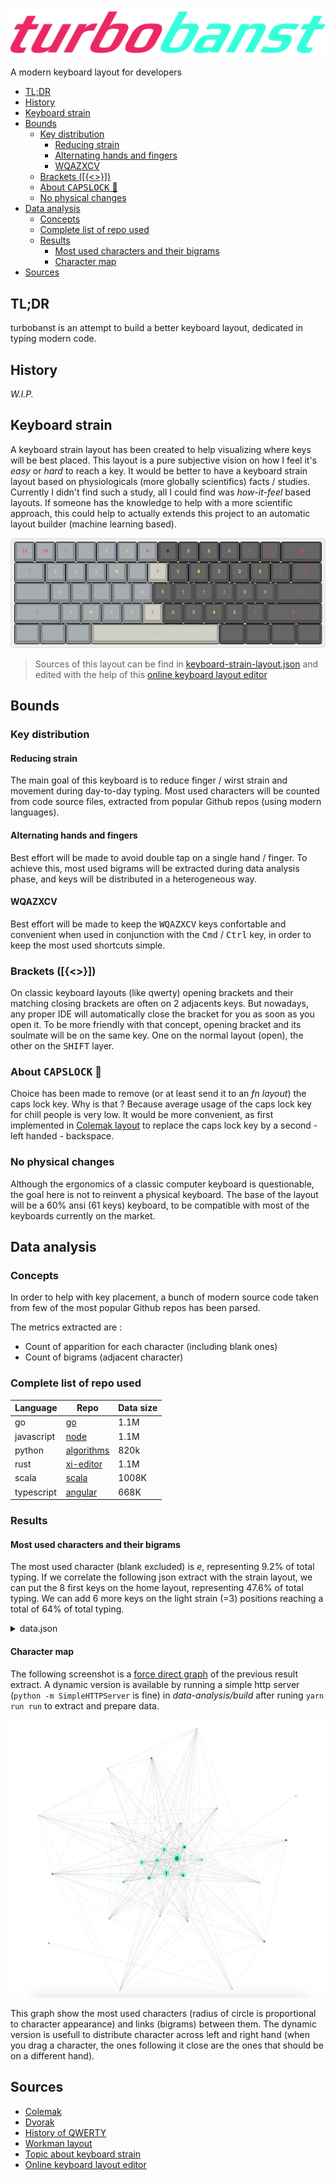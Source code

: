 ![logo](logo.png)

A modern keyboard layout for developers

- [TL;DR](#tldr)
- [History](#history)
- [Keyboard strain](#keyboard-strain)
- [Bounds](#bounds)
  - [Key distribution](#key-distribution)
    - [Reducing strain](#reducing-strain)
    - [Alternating hands and fingers](#alternating-hands-and-fingers)
    - [WQAZXCV](#wqazxcv)
  - [Brackets ([{<>}])](#brackets)
  - [About <kbd>CAPSLOCK</kbd> 🤬](#about-kbdcapslockkbd-%F0%9F%A4%AC)
  - [No physical changes](#no-physical-changes)
- [Data analysis](#data-analysis)
  - [Concepts](#concepts)
  - [Complete list of repo used](#complete-list-of-repo-used)
  - [Results](#results)
    - [Most used characters and their bigrams](#most-used-characters-and-their-bigrams)
    - [Character map](#character-map)
- [Sources](#sources)

## TL;DR

turbobanst is an attempt to build a better keyboard layout, dedicated in typing modern code.

## History

*W.I.P.*

## Keyboard strain

A keyboard strain layout has been created to help visualizing where keys will be best placed. This layout is a pure subjective vision on how I feel it's *easy* or *hard* to reach a key. It would be better to have a keyboard strain layout based on physiologicals (more globally scientifics) facts / studies. Currently I didn't find such a study, all I could find was *how-it-feel* based layouts. If someone has the knowledge to help with a more scientific approach, this could help to actually extends this project to an automatic layout builder (machine learning based).

![keyboard strain layout](resources/keyboard-strain-layout.png)

> Sources of this layout can be find in [keyboard-strain-layout.json](resources/keyboard-strain-layout.json) and edited with the help of this [online keyboard layout editor](http://www.keyboard-layout-editor.com)

## Bounds

### Key distribution

#### Reducing strain

The main goal of this keyboard is to reduce finger / wirst strain and movement during day-to-day typing. Most used characters will be counted from code source files, extracted from popular Github repos (using modern languages). 

#### Alternating hands and fingers

Best effort will be made to avoid double tap on a single hand / finger. To achieve this, most used bigrams will be extracted during data analysis phase, and keys will be distributed in a heterogeneous way.

#### WQAZXCV

Best effort will be made to keep the <kbd>WQ</kbd><kbd>A</kbd><kbd>Z</kbd><kbd>X</kbd><kbd>C</kbd><kbd>V</kbd> keys confortable and convenient when used in conjunction with the <kbd>Cmd</kbd> / <kbd>Ctrl</kbd> key, in order to keep the most used shortcuts simple.

### Brackets ([{<>}])

On classic keyboard layouts (like qwerty) opening brackets and their matching closing brackets are often on 2 adjacents keys. But nowadays, any proper IDE will automatically close the bracket for you as soon as you open it. To be more friendly with that concept, opening bracket and its soulmate will be on the same key. One on the normal layout (open), the other on the <kbd>SHIFT</kbd> layer.

### About <kbd>CAPSLOCK</kbd> 🤬

Choice has been made to remove (or at least send it to an *fn layout*) the caps lock key. Why is that ? Because average usage of the caps lock key for chill people is very low. It would be more convenient, as first implemented in [Colemak layout](https://colemak.com) to replace the caps lock key by a second - left handed - backspace.

### No physical changes

Although the ergonomics of a classic computer keyboard is questionable, the goal here is not to reinvent a physical keyboard. The base of the layout will be a 60% ansi (61 keys) keyboard, to be compatible with most of the keyboards currently on the market.

## Data analysis

### Concepts

In order to help with key placement, a bunch of modern source code taken from few of the most popular Github repos has been parsed. 

The metrics extracted are :

- Count of apparition for each character (including blank ones)
- Count of bigrams (adjacent character)

### Complete list of repo used

| Language   | Repo                                                                          | Data size |
| ---------- | ----------------------------------------------------------------------------- | --------- |
| go         | [go](https://github.com/golang/go)                                            | 1.1M      |
| javascript | [node](https://github.com/nodejs/node)                                        | 1.1M      |
| python     | [algorithms](https://github.com/keon/algorithms)                              | 820k      |
| rust       | [xi-editor](https://github.com/xi-editor/xi-editor/tree/master/rust/rope/src) | 1.1M      |
| scala      | [scala](https://github.com/scala/scala)                                       | 1008K     |
| typescript | [angular](https://github.com/angular/angular)                                 | 668K      |

### Results

#### Most used characters and their bigrams

The most used character (blank excluded) is *e*, representing 9.2% of total typing. If we correlate the following json extract with the strain layout, we can put the 8 first keys on the home layout, representing 47.6% of total typing. We can add 6 more keys on the light strain (=3) positions reaching a total of 64% of total typing.

<details><summary>data.json</summary>
<p>

```json
{
  "nodes": [
    { "id": "e", "group": 0, "percentage": 9.256777852152501 },
    { "id": "t", "group": 0, "percentage": 7.140935104882532 },
    { "id": "r", "group": 0, "percentage": 5.511389658620024 },
    { "id": "s", "group": 0, "percentage": 5.4301477600317805 },
    { "id": "n", "group": 0, "percentage": 5.222289982858719 },
    { "id": "a", "group": 0, "percentage": 5.16088021876697 },
    { "id": "o", "group": 0, "percentage": 4.956272117537438 },
    { "id": "i", "group": 0, "percentage": 4.922864234005824 },
    { "id": "l", "group": 0, "percentage": 3.4022588588595886 },
    { "id": "c", "group": 0, "percentage": 3.067937057117762 },
    { "id": "d", "group": 0, "percentage": 2.683199722046409 },
    { "id": "p", "group": 0, "percentage": 2.490861425313943 },
    { "id": "u", "group": 0, "percentage": 2.363486276648861 },
    { "id": ",", "group": 1, "percentage": 2.3092743929180144 },
    { "id": "f", "group": 0, "percentage": 2.2506891135248477 },
    { "id": ".", "group": 1, "percentage": 2.041889841452259 },
    { "id": ")", "group": 1, "percentage": 2.014647230972388 },
    { "id": "(", "group": 1, "percentage": 2.01312869081186 },
    { "id": "m", "group": 0, "percentage": 1.8604850338755938 },
    { "id": "h", "group": 0, "percentage": 1.6483146026466333 },
    { "id": "v", "group": 0, "percentage": 1.4605926680021721 },
    { "id": "g", "group": 0, "percentage": 1.459225981857697 },
    { "id": "=", "group": 1, "percentage": 1.4321048545906683 },
    { "id": "_", "group": 0, "percentage": 1.2623624354468577 },
    { "id": ":", "group": 1, "percentage": 1.2106105867760664 },
    { "id": "b", "group": 0, "percentage": 1.2084846305513273 },
    { "id": "/", "group": 1, "percentage": 1.1458296635279455 },
    { "id": "y", "group": 0, "percentage": 1.0093129030964856 }
  ],
  "links": [
    { "source": "e", "target": "r", "value": 1 },
    { "source": "e", "target": "s", "value": 0.6907369226780578 },
    { "source": "e", "target": "t", "value": 0.6274892282620773 },
    { "source": "i", "target": "n", "value": 0.6033901653106829 },
    { "source": "n", "target": "o", "value": 0.546833911529772 },
    { "source": "e", "target": "n", "value": 0.5303398807392684 },
    { "source": "s", "target": "t", "value": 0.5025617600217287 },
    { "source": "e", "target": "l", "value": 0.4888578871344091 },
    { "source": "o", "target": "r", "value": 0.48221582982505956 },
    { "source": "a", "target": "r", "value": 0.45086976382424476 },
    { "source": "d", "target": "e", "value": 0.44943764737836267 },
    { "source": "a", "target": "t", "value": 0.44864751416684157 },
    { "source": "i", "target": "t", "value": 0.4355115495253028 },
    { "source": "a", "target": "l", "value": 0.4103013617452067 },
    { "source": "c", "target": "o", "value": 0.3814614995246855 },
    { "source": "h", "target": "t", "value": 0.37210335930073213 },
    { "source": "r", "target": "t", "value": 0.312584105976617 },
    { "source": "n", "target": "t", "value": 0.3109668020592847 },
    { "source": "i", "target": "s", "value": 0.3101149396906135 },
    { "source": "o", "target": "p", "value": 0.3016703909924814 },
    { "source": "a", "target": "n", "value": 0.2869047766021803 },
    { "source": "f", "target": "i", "value": 0.2832997938246151 },
    { "source": "e", "target": "m", "value": 0.2786454153754985 },
    { "source": "o", "target": "t", "value": 0.2703366708230966 },
    { "source": "c", "target": "e", "value": 0.26752182125705254 },
    { "source": "n", "target": "s", "value": 0.26071926813911284 },
    { "source": "i", "target": "l", "value": 0.2525339819010111 },
    { "source": "a", "target": "c", "value": 0.2217434783145471 },
    { "source": "e", "target": "p", "value": 0.22163236583167695 },
    { "source": "a", "target": "s", "value": 0.21744712897690094 },
    { "source": "a", "target": "m", "value": 0.21303966715638464 },
    { "source": "c", "target": "t", "value": 0.21255817973061397 },
    { "source": "i", "target": "r", "value": 0.21085445499327152 },
    { "source": "d", "target": "n", "value": 0.20592846825269448 },
    { "source": "/", "target": "/", "value": 0.202113606340819 },
    { "source": "g", "target": "n", "value": 0.20024938579488635 },
    { "source": "d", "target": "i", "value": 0.19869381103470413 },
    { "source": "r", "target": "u", "value": 0.19629871973728072 },
    { "source": "e", "target": "h", "value": 0.19607649477154038 },
    { "source": "f", "target": "o", "value": 0.19269373695971556 },
    { "source": "l", "target": "u", "value": 0.18821220015061915 },
    { "source": "i", "target": "o", "value": 0.18558253805602537 },
    { "source": "a", "target": "p", "value": 0.18316275509574192 },
    { "source": "t", "target": "u", "value": 0.18243435104137087 },
    { "source": "n", "target": "u", "value": 0.17427375646612922 },
    { "source": ".", "target": "a", "value": 0.1721749651230262 },
    { "source": "a", "target": "d", "value": 0.16906381560266176 },
    { "source": "e", "target": "v", "value": 0.1685946740083211 },
    { "source": "l", "target": "o", "value": 0.16626131186804777 },
    { "source": "a", "target": "v", "value": 0.16054519191594957 },
    { "source": "m", "target": "o", "value": 0.15977975036728848 },
    { "source": "a", "target": "e", "value": 0.1590760379757775 },
    { "source": "d", "target": "o", "value": 0.15552043852393238 },
    { "source": "e", "target": "g", "value": 0.15148335164631663 },
    { "source": ".", "target": "s", "value": 0.148940110371733 },
    { "source": "g", "target": "r", "value": 0.1481870146545019 },
    { "source": "(", "target": "t", "value": 0.14747095643156088 },
    { "source": "s", "target": "u", "value": 0.14358201953110533 },
    { "source": "e", "target": "f", "value": 0.1416066865023025 },
    { "source": "o", "target": "s", "value": 0.1380387412190274 },
    { "source": "s", "target": "s", "value": 0.13586587488734428 },
    { "source": "t", "target": "y", "value": 0.13452017926147236 },
    { "source": "(", "target": "e", "value": 0.12387807256879714 },
    { "source": "e", "target": "u", "value": 0.11756935270805813 },
    { "source": "c", "target": "h", "value": 0.11714959443943752 },
    { "source": "p", "target": "t", "value": 0.11672983617081692 },
    { "source": "(", "target": ")", "value": 0.11437178236768356 },
    { "source": "r", "target": "r", "value": 0.11319892838183188 },
    { "source": ".", "target": "v", "value": 0.11268040346177113 },
    { "source": "p", "target": "r", "value": 0.1123841035074507 },
    { "source": "c", "target": "i", "value": 0.10919887899850615 },
    { "source": ".", "target": "t", "value": 0.10854454993271521 },
    { "source": "c", "target": "n", "value": 0.10460622970653959 },
    { "source": "i", "target": "m", "value": 0.10424820059506908 },
    { "source": "_", "target": "v", "value": 0.10386547982073853 },
    { "source": "a", "target": "h", "value": 0.10347041321497796 },
    { "source": "p", "target": "y", "value": 0.10337164656353783 },
    { "source": "n", "target": "r", "value": 0.10203829676909591 },
    { "source": "h", "target": "i", "value": 0.10172965098334548 },
    { "source": "m", "target": "p", "value": 0.09989012210027284 },
    { "source": "g", "target": "i", "value": 0.09951974715737232 },
    { "source": "g", "target": "s", "value": 0.09859380980012099 },
    { "source": ".", "target": "e", "value": 0.0976925641057297 },
    { "source": ")", "target": ")", "value": 0.09674193508561835 },
    { "source": ":", "target": "=", "value": 0.09608760601982741 },
    { "source": "l", "target": "p", "value": 0.0934209064309436 },
    { "source": "r", "target": "s", "value": 0.093001148162323 },
    { "source": "b", "target": "o", "value": 0.09043321522487932 },
    { "source": "a", "target": "b", "value": 0.08771713231027543 },
    { "source": "b", "target": "u", "value": 0.086717119964444 },
    { "source": "i", "target": "v", "value": 0.08637143668440352 },
    { "source": "l", "target": "l", "value": 0.08548253682144225 },
    { "source": "(", "target": "s", "value": 0.08497635773281152 },
    { "source": "b", "target": "e", "value": 0.08460598278991098 },
    { "source": "f", "target": "l", "value": 0.08282818306398844 },
    { "source": "l", "target": "s", "value": 0.08212447067247744 },
    { "source": "o", "target": "u", "value": 0.08177878739243695 },
    { "source": "m", "target": "u", "value": 0.07924789194928332 },
    { "source": "e", "target": "i", "value": 0.07823553377202187 },
    { "source": "c", "target": "l", "value": 0.07813676712058173 },
    { "source": "_", "target": "e", "value": 0.07633427573179916 },
    { "source": "(", "target": "c", "value": 0.07593920912603859 },
    { "source": "p", "target": "s", "value": 0.07493919678020716 },
    { "source": ".", "target": "r", "value": 0.0744083260287164 },
    { "source": "a", "target": "u", "value": 0.07371695946863542 },
    { "source": "s", "target": "y", "value": 0.07363053864862529 },
    { "source": "a", "target": "i", "value": 0.07318608871714466 },
    { "source": "_", "target": "t", "value": 0.07313670539142458 },
    { "source": "l", "target": "t", "value": 0.07238360967419351 },
    { "source": "=", "target": "=", "value": 0.06932184347954913 },
    { "source": "b", "target": "l", "value": 0.06770453956221682 },
    { "source": "f", "target": "u", "value": 0.06743293127075643 },
    { "source": "(", "target": "r", "value": 0.06574155236484401 },
    { "source": "p", "target": "u", "value": 0.06409955678465167 },
    { "source": "d", "target": "d", "value": 0.06351930270744083 },
    { "source": "(", "target": "n", "value": 0.06192669045296856 },
    { "source": "c", "target": "r", "value": 0.06158100717292806 },
    { "source": ")", "target": "e", "value": 0.06124766972431758 },
    { "source": "_", "target": "s", "value": 0.05959332831269522 },
    { "source": "a", "target": "f", "value": 0.05950690749268509 },
    { "source": "d", "target": "l", "value": 0.05925999086408474 },
    { "source": ".", "target": "o", "value": 0.059037765898344426 },
    { "source": "b", "target": "r", "value": 0.058827886764034124 },
    { "source": ".", "target": "p", "value": 0.058173557698243186 },
    { "source": "a", "target": "g", "value": 0.05816121186681317 },
    { "source": "h", "target": "s", "value": 0.05705008703811158 },
    { "source": "f", "target": "f", "value": 0.056716749589501105 },
    { "source": ".", "target": "f", "value": 0.05624760799516043 },
    { "source": "h", "target": "o", "value": 0.054605612414968085 },
    { "source": ":", "target": ":", "value": 0.05348214175483648 },
    { "source": ".", "target": "c", "value": 0.052877196014765614 },
    { "source": "o", "target": "o", "value": 0.05264262521759528 },
    { "source": "c", "target": "s", "value": 0.05151915455746367 },
    { "source": ",", "target": "e", "value": 0.05145742540031358 },
    { "source": "_", "target": "r", "value": 0.05085247966024272 },
    { "source": ".", "target": "n", "value": 0.05032160890875196 },
    { "source": "c", "target": "u", "value": 0.050136421437301695 },
    { "source": "f", "target": "n", "value": 0.05005000061729157 },
    { "source": "f", "target": "r", "value": 0.049593204854380915 },
    { "source": "c", "target": "p", "value": 0.04849442585710935 },
    { "source": "e", "target": "e", "value": 0.04828454672279905 },
    { "source": "d", "target": "r", "value": 0.048049975925628714 },
    { "source": "(", "target": "g", "value": 0.04796355510561859 },
    { "source": "(", "target": "o", "value": 0.046852430276917 },
    { "source": "t", "target": "t", "value": 0.04679070111976691 },
    { "source": ")", "target": "t", "value": 0.046296867862566204 },
    { "source": "i", "target": "p", "value": 0.04506228471956444 },
    { "source": "(", "target": "d", "value": 0.04484005975382412 },
    { "source": ".", "target": "d", "value": 0.04459314312522377 },
    { "source": ":", "target": "t", "value": 0.044543759799503695 },
    { "source": "a", "target": "y", "value": 0.044407955653773507 },
    { "source": ":", "target": "e", "value": 0.044173384856603166 },
    { "source": "b", "target": "m", "value": 0.044136347362313116 },
    { "source": ",", "target": "s", "value": 0.04403758071087297 },
    { "source": "(", "target": "p", "value": 0.04348201829652218 },
    { "source": "(", "target": "v", "value": 0.04171656440202966 },
    { "source": ".", "target": "l", "value": 0.041259768639119 },
    { "source": "g", "target": "u", "value": 0.04075358955048828 },
    { "source": "m", "target": "y", "value": 0.04011160631612736 },
    { "source": ")", "target": ".", "value": 0.03982765219323695 },
    { "source": ",", "target": "t", "value": 0.03981530636180693 },
    { "source": ".", "target": "i", "value": 0.03969184804750676 },
    { "source": "l", "target": "y", "value": 0.03938320226175632 },
    { "source": "o", "target": "v", "value": 0.039123939801725946 },
    { "source": "(", "target": "f", "value": 0.038556031555945135 },
    { "source": ")", "target": ",", "value": 0.038247385770194695 },
    { "source": "_", "target": "o", "value": 0.03817331078161459 },
    { "source": "(", "target": "i", "value": 0.03816096495018457 },
    { "source": "r", "target": "y", "value": 0.03816096495018457 },
    { "source": "i", "target": "u", "value": 0.037926394153014235 },
    { "source": "_", "target": "c", "value": 0.0379017024901542 },
    { "source": "n", "target": "y", "value": 0.03514858208126026 },
    { "source": "f", "target": "t", "value": 0.03485228212693984 },
    { "source": ":", "target": "s", "value": 0.03477820713835973 },
    { "source": "_", "target": "i", "value": 0.03385226978110841 },
    { "source": "d", "target": "s", "value": 0.033753503129668266 },
    { "source": "e", "target": "o", "value": 0.033469549006777864 },
    { "source": "d", "target": "u", "value": 0.033457203175347845 },
    { "source": "e", "target": "y", "value": 0.03338312818676774 },
    { "source": "f", "target": "s", "value": 0.03250657415523649 },
    { "source": ":", "target": "d", "value": 0.032333732515216235 },
    { "source": "(", "target": "l", "value": 0.03232138668378622 },
    { "source": "_", "target": "d", "value": 0.03212385338090594 },
    { "source": "b", "target": "i", "value": 0.03154359930369511 },
    { "source": ".", "target": "g", "value": 0.03132137433795479 },
    { "source": ".", "target": "m", "value": 0.03130902850652477 },
    { "source": ".", "target": "b", "value": 0.03116087852936456 },
    { "source": ")", "target": "s", "value": 0.03111149520364449 },
    { "source": ")", "target": ":", "value": 0.030099137026383043 },
    { "source": "m", "target": "r", "value": 0.030086791194953024 },
    { "source": "g", "target": "o", "value": 0.029704070420622477 },
    { "source": "(", "target": "m", "value": 0.0295806121063223 },
    { "source": ")", "target": "d", "value": 0.02946949962345214 },
    { "source": "m", "target": "s", "value": 0.02906208718626156 },
    { "source": ")", "target": "r", "value": 0.028827516389091222 },
    { "source": "g", "target": "h", "value": 0.02725959579747898 },
    { "source": "b", "target": "y", "value": 0.025975629328757147 },
    { "source": "_", "target": "m", "value": 0.025518833565846492 },
    { "source": ":", "target": "n", "value": 0.025345991925826244 },
    { "source": "(", "target": "a", "value": 0.025284262768676156 },
    { "source": "n", "target": "n", "value": 0.025247225274386102 },
    { "source": "_", "target": "n", "value": 0.025062037802935838 },
    { "source": "_", "target": "l", "value": 0.02411140878282448 },
    { "source": "(", "target": "h", "value": 0.022975592291262854 },
    { "source": "p", "target": "p", "value": 0.02295090062840282 },
    { "source": ",", "target": "d", "value": 0.022666946505512413 },
    { "source": "_", "target": "p", "value": 0.022259534068321832 },
    { "source": "(", "target": "y", "value": 0.02206200076544155 },
    { "source": "d", "target": "t", "value": 0.02183977579970123 },
    { "source": ":", "target": "h", "value": 0.020987913431030014 },
    { "source": "r", "target": "v", "value": 0.02038296769095915 },
    { "source": "m", "target": "t", "value": 0.020296546870949023 },
    { "source": "g", "target": "t", "value": 0.019679255299448143 },
    { "source": ":", "target": "r", "value": 0.019444684502277806 },
    { "source": "b", "target": "s", "value": 0.018938505413647083 },
    { "source": ",", "target": "r", "value": 0.018827392930776923 },
    { "source": "_", "target": "f", "value": 0.018494055482166448 },
    { "source": "h", "target": "r", "value": 0.018444672156446375 },
    { "source": "l", "target": "n", "value": 0.018382942999296287 },
    { "source": "l", "target": "r", "value": 0.017728613933505354 },
    { "source": ".", "target": "h", "value": 0.017568118124915124 },
    { "source": ")", "target": "l", "value": 0.017284164002024715 },
    { "source": ")", "target": "y", "value": 0.016987864047704294 },
    { "source": "b", "target": "t", "value": 0.01683971407054408 },
    { "source": "_", "target": "g", "value": 0.016802676576254026 },
    { "source": "n", "target": "v", "value": 0.016765639081963976 },
    { "source": "_", "target": "h", "value": 0.01658045161051371 },
    { "source": ".", "target": "u", "value": 0.016506376621933605 },
    { "source": "m", "target": "m", "value": 0.01648168495907357 },
    { "source": ".", "target": "_", "value": 0.016395264139063444 },
    { "source": "(", "target": "b", "value": 0.015852047556142668 },
    { "source": "a", "target": "o", "value": 0.015765626736132545 },
    { "source": ")", "target": "n", "value": 0.015197718490351732 },
    { "source": "_", "target": "b", "value": 0.014802651884591168 },
    { "source": ")", "target": "g", "value": 0.013703872887319597 },
    { "source": "n", "target": "p", "value": 0.01332115211298905 },
    { "source": ",", "target": "f", "value": 0.013210039630118891 },
    { "source": ",", "target": "n", "value": 0.012913739675798466 },
    { "source": "c", "target": "d", "value": 0.012753243867208237 },
    { "source": ".", "target": ".", "value": 0.012716206372918185 },
    { "source": ":", "target": "f", "value": 0.012247064778577513 },
    { "source": "d", "target": "f", "value": 0.012148298127137372 },
    { "source": "a", "target": "a", "value": 0.012037185644267213 },
    { "source": "d", "target": "p", "value": 0.012037185644267213 },
    { "source": "o", "target": "y", "value": 0.011950764824257089 },
    { "source": ",", "target": "l", "value": 0.01179026901566686 },
    { "source": "_", "target": "a", "value": 0.011728539858516771 },
    { "source": "/", "target": "s", "value": 0.01158038988135656 },
    { "source": ":", "target": "p", "value": 0.011419894072766331 },
    { "source": ",", "target": "y", "value": 0.01132112742132619 },
    { "source": "/", "target": "l", "value": 0.011135939949875924 },
    { "source": ",", "target": "g", "value": 0.011037173298435784 },
    { "source": "g", "target": "l", "value": 0.010851985826985518 },
    { "source": ")", "target": "c", "value": 0.010827294164125483 },
    { "source": "c", "target": "c", "value": 0.010333460906924778 },
    { "source": ")", "target": "f", "value": 0.010296423412634724 }
  ]
}
```

</p>
</details>

#### Character map

The following screenshot is a [force direct graph](https://observablehq.com/@d3/force-directed-graph) of the previous result extract. A dynamic version is available by running a simple http server (`python -m SimpleHTTPServer` is fine) in *data-analysis/build* after runing `yarn run run` to extract and prepare data.

![](resources/charmap.png)

This graph show the most used characters (radius of circle is proportional to character appearance) and links (bigrams) between them. The dynamic version is usefull to distribute character across left and right hand (when you drag a character, the ones following it close are the ones that should be on a different hand).

## Sources

- [Colemak](https://colemak.com)
- [Dvorak](https://www.dvorak-keyboard.com)
- [History of QWERTY](https://en.wikipedia.org/wiki/QWERTY#History)
- [Workman layout](https://workmanlayout.org)
- [Topic about keyboard strain](https://geekhack.org/index.php?topic=82183.0)
- [Online keyboard layout editor](http://www.keyboard-layout-editor.com)